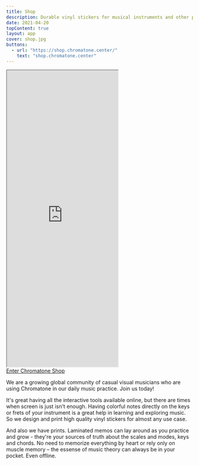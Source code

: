 ```yaml
---
title: Shop
description: Durable vinyl stickers for musical instruments and other printed and printable music theory memos
date: 2021-04-20
topContent: true
layout: app
cover: shop.jpg
buttons:
  - url: "https://shop.chromatone.center/"
    text: "shop.chromatone.center"
---
```



 <iframe height="800" src="https://shop.chromatone.center" title="Academy"></iframe>

<div class="my-16 mx-6">
<a target="_blank" href="https://shop.chromatone.center" class="p-6 bg-purple-400 rounded-lg shadow-lg no-underline hover-bg-purple-300 dark-bg-purple-800 hover-dark-bg-purple-500 hover-dark-text-white text-2xl font-bold">Enter Chromatone Shop</a>
</div>

We are a growing global community of casual visual musicians who are using Chromatone in our daily music practice. Join us today!

It's great having all the interactive tools available online, but there are times when screen is just isn't enough. Having colorful notes directly on the keys or frets of your instrument is a great help in learning and exploring music. So we design and print high quality vinyl stickers for almost any use case.

And also we have prints. Laminated memos can lay around as you practice and grow - they're your sources of truth about the scales and modes, keys and chords. No need to memorize everything by heart or rely only on muscle memory – the essense of music theory can always be in your pocket. Even offline.
